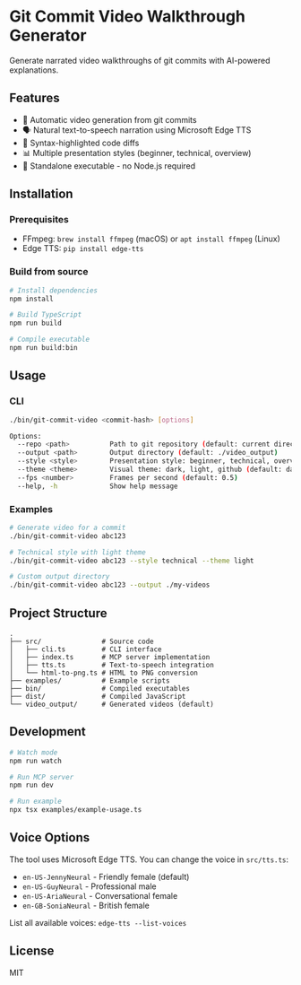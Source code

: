 # Git Commit Video Walkthrough Generator

Generate narrated video walkthroughs of git commits with AI-powered explanations.

## Features

- 🎥 Automatic video generation from git commits
- 🗣️ Natural text-to-speech narration using Microsoft Edge TTS
- 🎨 Syntax-highlighted code diffs
- 📊 Multiple presentation styles (beginner, technical, overview)
- 🎯 Standalone executable - no Node.js required

## Installation

### Prerequisites

- FFmpeg: `brew install ffmpeg` (macOS) or `apt install ffmpeg` (Linux)
- Edge TTS: `pip install edge-tts`

### Build from source

```bash
# Install dependencies
npm install

# Build TypeScript
npm run build

# Compile executable
npm run build:bin
```

## Usage

### CLI

```bash
./bin/git-commit-video <commit-hash> [options]

Options:
  --repo <path>          Path to git repository (default: current directory)
  --output <path>        Output directory (default: ./video_output)
  --style <style>        Presentation style: beginner, technical, overview (default: beginner)
  --theme <theme>        Visual theme: dark, light, github (default: dark)
  --fps <number>         Frames per second (default: 0.5)
  --help, -h             Show help message
```

### Examples

```bash
# Generate video for a commit
./bin/git-commit-video abc123

# Technical style with light theme
./bin/git-commit-video abc123 --style technical --theme light

# Custom output directory
./bin/git-commit-video abc123 --output ./my-videos
```

## Project Structure

```
.
├── src/               # Source code
│   ├── cli.ts         # CLI interface
│   ├── index.ts       # MCP server implementation
│   ├── tts.ts         # Text-to-speech integration
│   └── html-to-png.ts # HTML to PNG conversion
├── examples/          # Example scripts
├── bin/               # Compiled executables
├── dist/              # Compiled JavaScript
└── video_output/      # Generated videos (default)
```

## Development

```bash
# Watch mode
npm run watch

# Run MCP server
npm run dev

# Run example
npx tsx examples/example-usage.ts
```

## Voice Options

The tool uses Microsoft Edge TTS. You can change the voice in `src/tts.ts`:

- `en-US-JennyNeural` - Friendly female (default)
- `en-US-GuyNeural` - Professional male
- `en-US-AriaNeural` - Conversational female
- `en-GB-SoniaNeural` - British female

List all available voices: `edge-tts --list-voices`

## License

MIT
